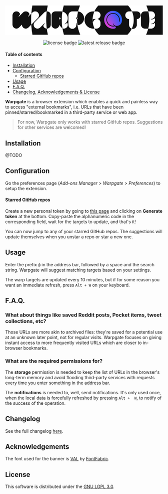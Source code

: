 <p align="center">
	<img src="https://raw.githubusercontent.com/cheap-glitch/warpgate/master/docs/banner.png" alt="banner">
</p>

<div align="center">
	<img src="https://badgen.net/github/license/cheap-glitch/warpgate" alt="license badge">
	<img src="https://badgen.net/github/release/cheap-glitch/warpgate" alt="latest release badge">
</div>

#### Table of contents
 * [Installation](#installation)
 * [Configuration](#configuration)
   * [Starred GitHub repos](#starred-github-repos)
 * [Usage](#usage)
 * [F.A.Q.](#faq)
 * [Changelog, Acknowledgements & License](#changelog)

**Warpgate** is  a browser extension which  enables a quick and  painless way to
access "external bookmarks", i.e.  URLs that have been pinned/starred/bookmarked
in a third-party service or web app.

> For now, Warpgate only works  with starred GitHub repos. Suggestions for other
> services are welcomed!

## Installation
@TODO

## Configuration
Go  the preferences  page (*Add-ons  Manager* >  *Warpgate* >  *Preferences*) to
setup the extension.

#### Starred GitHub repos
Create a new personal token by going to [this page](https://github.com/settings/tokens/new?description=Warpgate&scopes=read:user)
and clicking  on **Generate token**  at the bottom. Copy-paste  the alphanumeric
code in the corresponding field, wait for  the targets to update, and that's it!

You can  now jump  to any  of your  starred GitHub  repos. The  suggestions will
update themselves when you unstar a repo or star a new one.

## Usage
Enter the  prefix `@` in  the address  bar, followed by  a space and  the search
string. Warpgate will suggest matching targets based on your settings.

The warp targets are  updated every 10 minutes, but if for  some reason you want
an immediate refresh, press `Alt + W` on your keyboard.

## F.A.Q.

### What about things like saved  Reddit posts, Pocket items, tweet collections, etc?
Those URLs are more akin to archived files: they're saved for a potential use at
an  unknown later  point, not  for regular  visits. Warpgate  focuses on  giving
instant access  to more frequently visited  URLs which are closer  to in-browser
bookmarks.

### What are the required permissions for?
The **storage** permission is  needed to keep the list of  URLs in the browser's
long-term memory  and avoid  flooding third-party  services with  requests every
time you enter something in the address bar.

The **notifications**  is needed  to, well, send  notifications. It's  only used
once, when  the local  data is forcefully  refreshed by pressing  `Alt +  W`, to
notify of the success of the operation.

## Changelog
See the full changelog [here](https://github.com/cheap-glitch/warpgate/releases).

## Acknowledgements
The font  used for the banner  is [VAL](https://www.fontfabric.com/fonts/val) by
[FontFabric](https://www.fontfabric.com).

## License
This software is distributed under the [GNU LGPL 3.0](https://spdx.org/licenses/LGPL-3.0-only.html).
